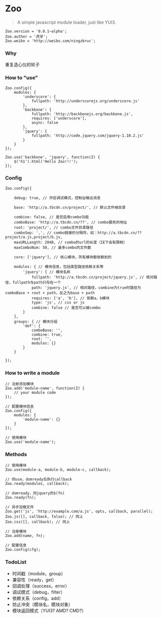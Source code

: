 Zoo
===

> A simple javascript module loader, just like YUI3.

    Zoo.version = '0.0.1~alpha';
    Zoo.author = '虎牙';
    Zoo.weibo = 'http://weibo.com/ningzbruc';

### Why

重复造心仪的轮子

### How to "use"

    Zoo.config({
        modules: {
            'underscore': {
                fullpath: 'http://underscorejs.org/underscore.js'   
            },
            'backbone': {
                fullpath: 'http://backbonejs.org/backbone.js',
                requires: ['underscore'],
                async: false 
            },
            'jquery': {
                fullpath: 'http://code.jquery.com/jquery-1.10.2.js'
            }
        }
    });
    
    Zoo.use('backbone', 'jquery', function(Z) {
        $('h1').html('Hello Zoo!!!');
    });

### Config

    Zoo.config({
        
        debug: true, // 开启调试模式，控制台输出消息
        
        base: 'http://a.tbcdn.cn/project/', // 默认文件根目录
        
        combine: false, // 是否启用combo功能
        comboBase: 'http://a.tbcdn.cn/??', // combo服务的地址
        root: 'project/', // combo文件目录路径
        comboSep: ',', // combo链接的分隔符，如：http://a.tbcdn.cn/??project/a.js,project/b.js,
        maxURLLength: 2048, // combo的url的长度（IE下会有限制）
        maxComboNum: 50, // 最多combo的文件数
        
        core: ['jquery'], // 核心模块，所有模块都依赖到的
        
        modules: { // 模块信息，包括类型路径依赖关系等
            'jquery': { // 模块名称
                fullpath: 'http://a.tbcdn.cn/project/jquery.js', // 绝对路径，fullpath与path只存在一个
                path: 'jquery.js', // 相对路径，combine为true时路径为comboBase + root + path，反之为base + path
                requires: ['a', 'b'], // 依赖a，b模块
                type: 'js', // css or js
                combine: false // 是否可以被combo
            }
        }, 
        groups: { // 模块分组
            'def': {
                comboBase: '',
                combine: true,
                root: '',
                modules: {}
            }
        }
        
    });

### How to write a module
    
    // 注册添加模块
    Zoo.add('module-name', function(Z) {
        // your module code
    });
    
    // 配置模块信息
    Zoo.config({
        modules: {
            'module-name': {}
        } 
    });
    
    // 使用模块
    Zoo.use('module-name');

### Methods
    
    // 使用模块
    Zoo.use(module-a, module-b, module-c, callback);
    
    // 同use，domready后执行callback
    Zoo.ready(modules, callback);
    
    // domready，同jquery的$(fn)
    Zoo.ready(fn);
    
    // 异步加载文件
    Zoo.get('js', 'http://example.com/a.js', opts, callback, parallel);
    Zoo.js([], callback, false); // 同上
    Zoo.css([], callback); // 同上
    
    // 注册模块
    Zoo.add(name, fn);
    
    // 配置信息
    Zoo.config(cfg);

### TodoList

* 时间戳（module，group）
* 兼容性（ready，get）
* 回调处理（success，error）
* 调试模式（debug，filter）
* 依赖关系（config，add）
* 防止冲突（模块名，模块对象）
* 模块返回模式（YUI3? AMD? CMD?）